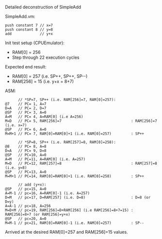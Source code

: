 Detailed deconstruction of SimpleAdd

SimpleAdd.vm:

```
push constant 7 // x=7
push constant 8 // y=8
add             // y+x
```

Init test setup (CPUEmulator):
* RAM[0] = 256
* Step through 22 execution cycles

Expected end result:
* RAM[0] = 257 (i.e. SP++, SP++, SP--)
* RAM[256] = 15 (i.e. y+x = 8+7)

ASM:

```
      // *SP=7, SP++ (i.e. RAM[256]=7, RAM[0]=257):
@7    // PC= 1, A=7
D=A   // PC= 2, D=7
@SP   // PC= 3, A=0
A=M   // PC= 4, A=RAM[0] (i.e A=256)
M=D   // PC= 5, RAM[256]=7                                : RAM[256]=7 (i.e. x=7)
@SP   // PC= 6, A=0
M=M+1 // PC= 7, RAM[0]=RAM[0]+1 (i.e. RAM[0]=257)         : SP++

      // *SP=8, SP++ (i.e. RAM[257]=8, RAM[0]=258):
@8    // PC= 8, A=8
D=A   // PC= 9, D=8
@SP   // PC=10, A=0
A=M   // PC=11, A=RAM[0] (i.e. A=257)
M=D   // PC=12, RAM[257]=8                                : RAM[257]=8 (i.e. y=8)
@SP   // PC=13, A=0
M=M+1 // PC=14, RAM[0]=RAM[0]+1 (i.e. RAM[0]=258)         : SP++

      // add (y+x):
@SP   // pc=15, A=0
A=M-1 // pc=16, A=RAM[0]-1 (i.e. A=257)
D=M   // pc=17, D=RAM[257] (i.e. D=8)                     : D=8 (or D=y)
A=A-1 // pc=18, A=256
M=D+M // pc=19, RAM[256]=D+RAM[256] (i.e RAM[256]=8+7=15) : RAM[256]=8+7 (or RAM[256]=y+x)
@SP   // pc=20, A=0
M=M-1 // pc=21, RAM[0]=RAM[0]-1 (i.e. RAM[0]=257)         : SP--
```

Arrived at the desired RAM[0]=257 and RAM[256]=15 values.

